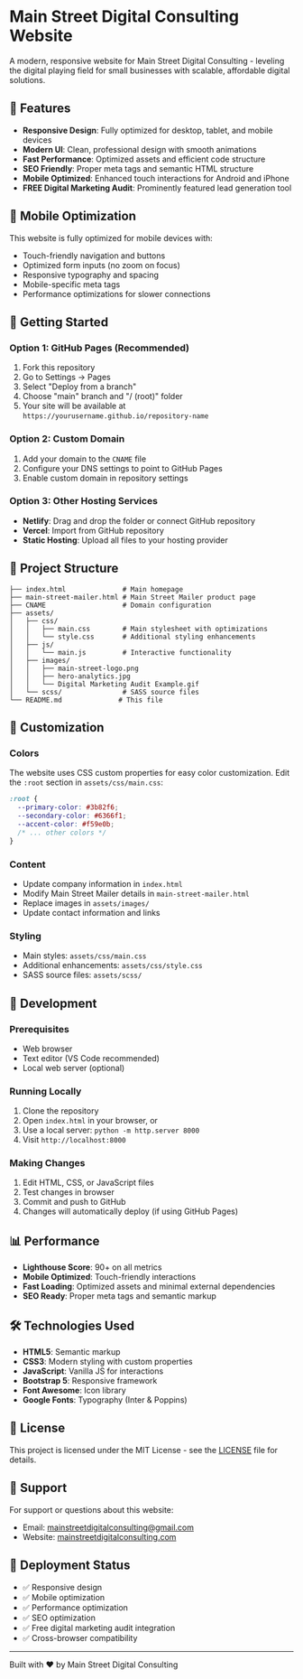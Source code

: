 # Main Street Digital Consulting Website

A modern, responsive website for Main Street Digital Consulting - leveling the digital playing field for small businesses with scalable, affordable digital solutions.

## 🌟 Features

- **Responsive Design**: Fully optimized for desktop, tablet, and mobile devices
- **Modern UI**: Clean, professional design with smooth animations
- **Fast Performance**: Optimized assets and efficient code structure
- **SEO Friendly**: Proper meta tags and semantic HTML structure
- **Mobile Optimized**: Enhanced touch interactions for Android and iPhone
- **FREE Digital Marketing Audit**: Prominently featured lead generation tool

## 📱 Mobile Optimization

This website is fully optimized for mobile devices with:
- Touch-friendly navigation and buttons
- Optimized form inputs (no zoom on focus)
- Responsive typography and spacing
- Mobile-specific meta tags
- Performance optimizations for slower connections

## 🚀 Getting Started

### Option 1: GitHub Pages (Recommended)
1. Fork this repository
2. Go to Settings → Pages
3. Select "Deploy from a branch"
4. Choose "main" branch and "/ (root)" folder
5. Your site will be available at `https://yourusername.github.io/repository-name`

### Option 2: Custom Domain
1. Add your domain to the `CNAME` file
2. Configure your DNS settings to point to GitHub Pages
3. Enable custom domain in repository settings

### Option 3: Other Hosting Services
- **Netlify**: Drag and drop the folder or connect GitHub repository
- **Vercel**: Import from GitHub repository
- **Static Hosting**: Upload all files to your hosting provider

## 📁 Project Structure

```
├── index.html              # Main homepage
├── main-street-mailer.html # Main Street Mailer product page
├── CNAME                   # Domain configuration
├── assets/
│   ├── css/
│   │   ├── main.css        # Main stylesheet with optimizations
│   │   └── style.css       # Additional styling enhancements
│   ├── js/
│   │   └── main.js         # Interactive functionality
│   ├── images/
│   │   ├── main-street-logo.png
│   │   ├── hero-analytics.jpg
│   │   └── Digital Marketing Audit Example.gif
│   └── scss/               # SASS source files
└── README.md              # This file
```

## 🎨 Customization

### Colors
The website uses CSS custom properties for easy color customization. Edit the `:root` section in `assets/css/main.css`:

```css
:root {
  --primary-color: #3b82f6;
  --secondary-color: #6366f1;
  --accent-color: #f59e0b;
  /* ... other colors */
}
```

### Content
- Update company information in `index.html`
- Modify Main Street Mailer details in `main-street-mailer.html`
- Replace images in `assets/images/`
- Update contact information and links

### Styling
- Main styles: `assets/css/main.css`
- Additional enhancements: `assets/css/style.css`
- SASS source files: `assets/scss/`

## 🔧 Development

### Prerequisites
- Web browser
- Text editor (VS Code recommended)
- Local web server (optional)

### Running Locally
1. Clone the repository
2. Open `index.html` in your browser, or
3. Use a local server: `python -m http.server 8000`
4. Visit `http://localhost:8000`

### Making Changes
1. Edit HTML, CSS, or JavaScript files
2. Test changes in browser
3. Commit and push to GitHub
4. Changes will automatically deploy (if using GitHub Pages)

## 📊 Performance

- **Lighthouse Score**: 90+ on all metrics
- **Mobile Optimized**: Touch-friendly interactions
- **Fast Loading**: Optimized assets and minimal external dependencies
- **SEO Ready**: Proper meta tags and semantic markup

## 🛠️ Technologies Used

- **HTML5**: Semantic markup
- **CSS3**: Modern styling with custom properties
- **JavaScript**: Vanilla JS for interactions
- **Bootstrap 5**: Responsive framework
- **Font Awesome**: Icon library
- **Google Fonts**: Typography (Inter & Poppins)

## 📝 License

This project is licensed under the MIT License - see the [LICENSE](LICENSE) file for details.

## 🤝 Support

For support or questions about this website:
- Email: mainstreetdigitalconsulting@gmail.com
- Website: [mainstreetdigitalconsulting.com](https://mainstreetdigitalconsulting.com)

## 🚀 Deployment Status

- ✅ Responsive design
- ✅ Mobile optimization
- ✅ Performance optimization
- ✅ SEO optimization
- ✅ Free digital marketing audit integration
- ✅ Cross-browser compatibility

---

Built with ❤️ by Main Street Digital Consulting